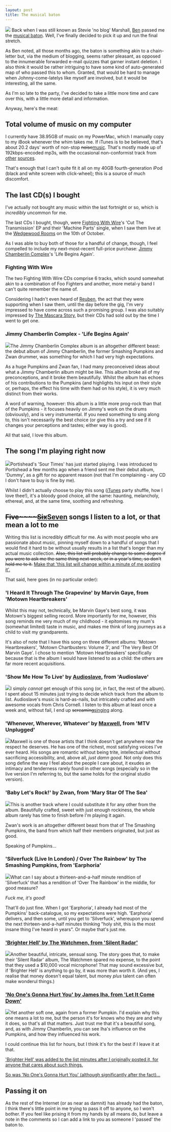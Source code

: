```yaml
---
layout: post
title: The musical baton
---
```

![][iTunes image]
Back when I was still known as Stevie 'no blog' Marshall, [Ben][] passed
me the [musical baton][ben baton]. Well, I've finally decided to pick it
up and run the final stretch.

As Ben noted, all those months ago, the baton is something akin to a
chain-letter but, via the medium of blogging, seems rather pleasant, as
opposed to the innumerable forwarded e-mail quizzes that garner instant
deletion. I also think it would be rather intriguing to have some kind
of auto-generated map of who passed this to whom. Granted, that would be
hard to manage when Johnny-come-latelys like myself are involved, but it
would be interesting, all the same.

As I'm so late to the party, I've decided to take a little more time and
care over this, with a little more detail and information.

Anyway, here's the meat:

## Total volume of music on my computer

I currently have 38.95GB of music on my PowerMac, which I manually copy
to my iBook whenever the whim takes me. If iTunes is to be believed,
that's about 20.2 days' worth of non-stop
~~noise~~<ins>music</ins>. That's mostly made up of
192kbps-encoded mp3s, with the occasional non-conformist track from
[other][Brad Sucks] [sources][MC Frontalot].

That's enough that I can't quite fit it all on my 40GB fourth-generation
iPod (black and white screen with click-wheel); this is a source of much
discomfort.

## The last CD(s) I bought

I've actually not bought any music within the last fortnight or so,
which is *incredibly* uncommon for me.

The last CDs I bought, though, were [Fighting With Wire][]'s 'Cut The
Transmission' EP and their 'Machine Parts' single, when I saw them live
at the [Wedgewood Rooms][] on the 10th of October.

As I was able to buy both of those for a handful of change, though, I
feel compelled to include my next-most-recent full-price purchase:
[Jimmy Chamberlin Complex][]'s 'Life Begins Again'.

### Fighting With Wire

The two Fighting With Wire CDs comprise 6 tracks, which sound somewhat
akin to a combination of Foo Fighters and another, more metal-y band I
can't quite remember the name of.

Considering I hadn't even heard of [Reuben][], the act that they were
supporting when I saw them, until the day before the gig, I'm very
impressed to have come across such a promising group. I was also
suitably impressed by [The Mascara Story][], but their CDs had sold out
by the time I went to get one.

### Jimmy Chamberlin Complex - 'Life Begins Again'

![](/images/posts/the-musical-baton/lifeBeginsAgain.jpg)The Jimmy
Chamberlin Complex album is an altogether different beast: the debut
album of Jimmy Chamberlin, the former Smashing Pumpkins and Zwan
drummer, was something for which I had very high expectations.

As a huge Pumpkins and Zwan fan, I had many preconceived ideas about
what a Jimmy Chamberlin album might be like. This album broke all of my
preconceptions, and it broke them beautifully. Whilst the album has
echoes of his contributions to the Pumpkins (and highlights his input on
their style or, perhaps, the effect his time with them had on his
style), it is very much distinct from their works.

A word of warning, however: this album is a little more prog-rock than
that of the Pumpkins - it focuses heavily on Jimmy's work on the drums
(obviously), and is very instrumental. If you need something to sing
along to, this isn't necessarily the best choice (or give this a try and
see if it changes your perceptions and tastes; either way is good).

All that said, I love this album.

## The song I'm playing right now

![](/images/posts/the-musical-baton/dummy.jpg)Portishead's 'Sour Times'
has just started playing. I was introduced to Portishead a few months
ago when a friend sent me their debut album, 'Dummy', as a gift for no
apparent reason (not that I'm complaining - any CD I don't have to buy
is fine by me).

Whilst I didn't actually choose to play this song ([iTunes][] party
shuffle, how I love thee!), it's a bloody good choice, all the same:
haunting, melancholy, ethereal, and, at the same time, soothing and
refreshing.

## ~~Five~~~~<ins>Six</ins>~~<ins>Seven</ins> songs I listen to a lot, or that mean a lot to me

Writing this list is incredibly difficult for me. As with most people
who are passionate about music, pinning myself down to a handful of
songs that I would find it hard to be without usually results in a list
that's longer than my actual music collection. ~~Also, this list will
probably change to some degree if you were to ask me the same thing next
week, or in a year's time, so don't hold me to it.~~ <ins>Make that
'this list will change within a minute of me posting it'.</ins>

That said, here goes (in no particular order):

### 'I Heard It Through The Grapevine' by Marvin Gaye, from 'Motown Heartbreakers'

Whilst this may not, technically, be Marvin Gaye's best song, it was
Motown's biggest selling record. More importantly for me, however, this
song reminds me very much of my childhood - it epitomises my mum's
(somewhat limited) taste in music, and makes me think of long journeys
as a child to visit my grandparents.

It's also of note that I have this song on three different albums:
'Motown Heartbreakers', 'Motown Chartbusters: Volume 3', and 'The Very
Best Of Marvin Gaye'. I chose to mention 'Motown Heartbreakers'
specifically because that is the album I would have listened to as a
child: the others are far more recent acquisitions.

### 'Show Me How To Live' by [Audioslave](http://www.audioslave.com/), from 'Audioslave'

![](/images/posts/the-musical-baton/audioslave.jpg)I simply *cannot* get
enough of this song (or, in fact, the rest of the album). I spent about
15 minutes just trying to decide which track from the album to list.
Audioslave's music is hard-as-nails, but intricately crafted and with
awesome vocals from Chris Cornell. I listen to this album at least once
a week and, without fail, I end up
~~screaming~~<ins>singing</ins> along.

### 'Whenever, Wherever, Whatever' by [Maxwell](http://www.musze.com/), from 'MTV Unplugged'

![](/images/posts/the-musical-baton/mtvUnplugged.jpg)Maxwell is one of
those artists that I think doesn't get anywhere near the respect he
deserves. He has one of the richest, most satisfying voices I've ever
heard. His songs are romantic without being trite, intellectual without
sacrificing accessibility, and, above all, *just damn good*. Not only
does this song define the way I feel about the people I care about, it
exudes an intimacy and tenderness rarely found in other songs
(especially so in the live version I'm referring to, but the same holds
for the original studio version).

### 'Baby Let's Rock!' by Zwan, from 'Mary Star Of The Sea'

![](/images/posts/the-musical-baton/maryStarOfTheSea.jpg)This is another
track where I could substitute it for any other from the album.
Beautifully crafted, sweet with just enough rockiness, the whole album
rarely has time to finish before I'm playing it again.

Zwan's work is an altogether different beast from that of The Smashing
Pumpkins, the band from which half their members originated, but just as
good.

Speaking of Pumpkins…

### 'Silverfuck (Live In London) / Over The Rainbow' by The Smashing Pumpkins, from 'Earphoria'

![](/images/posts/the-musical-baton/earphoria.jpg)What can I say about a
thirteen-and-a-half minute rendition of 'Silverfuck' that has a
rendition of 'Over The Rainbow' in the middle, for good measure?

*Fuck me, it's good*!

That'll do just fine. When I got 'Earphoria', I already had most of the
Pumpkins' back-catalogue, so my expectations were high. 'Earphoria'
delivers, and then some, until you get to 'Silverfuck', whereupon you
spend the next thirteen-and-a-half minutes thinking "holy shit, this is
the most insane thing I've heard in years". Or maybe that's just me.

### <ins>'Brighter Hell' by The Watchmen, from 'Silent Radar'</ins>

![](/images/posts/the-musical-baton/silentRadar.jpg)Another beautiful,
intricate, sensual song. The story goes that, to make their 'Silent
Radar' album, The Watchmen spared no expense, to the point that they
used a $10,000 vocal microphone! That may sound excessive but, if
'Brighter Hell' is anything to go by, it was more than worth it. (And
yes, I realise that money doesn't equal talent, but money *plus* talent
can often make wonderul things.)

### <ins>'No One's Gonna Hurt You' by James Iha, from 'Let It Come Down'</ins>

![](/images/posts/the-musical-baton/letItComeDown.jpg)Yet another soft
one, again from a former Pumpkin. I'd explain why this one means a lot
to me, but the person it's for knows who they are and why it does, so
that's all that matters. Just trust me that it's a beautiful song, and,
as with Jimmy Chamberlin, you can see Iha's influence on the Pumpkins,
and how they influenced his work.

I could continue this list for hours, but I think it's for the best if I
leave it at that.

<ins>'Brighter Hell' was added to the list minutes after I originally
posted it, for anyone that cares about such things.</ins>

<ins>So was 'No One's Gonna Hurt You' (although significantly after the
fact)…</ins>

## Passing it on

As the rest of the Internet (or as near as damnit) has already had the
baton, I think there's little point in me trying to pass it off to
anyone, so I won't bother. If you feel like prising it from my hands by
all means do, but leave a note in the comments so I can add a link to
you as someone I 'passed' the baton to.

[iTunes image]: /images/posts/the-musical-baton/iTunes.jpg
[Ben]: http://ben-ward.co.uk/
[ben baton]: http://ben-ward.co.uk/journal/musical_baton/
[Brad Sucks]: http://www.bradsucks.net/ "Brad Sucks"
[MC Frontalot]: http://www.frontalot.com/ "MC Frontalot"
[Fighting With Wire]: http://www.fightingwithwire.co.uk/
[Wedgewood Rooms]: http://www.wedgewood-rooms.co.uk/
[Jimmy Chamberlin Complex]: http://www.jimmychamberlincomplex.com/
[Reuben]: http://www.wordsfromreuben.com/
[The Mascara Story]: http://www.themascarastory.co.uk/
[iTunes]: http://www.apple.com/itunes/overview/

